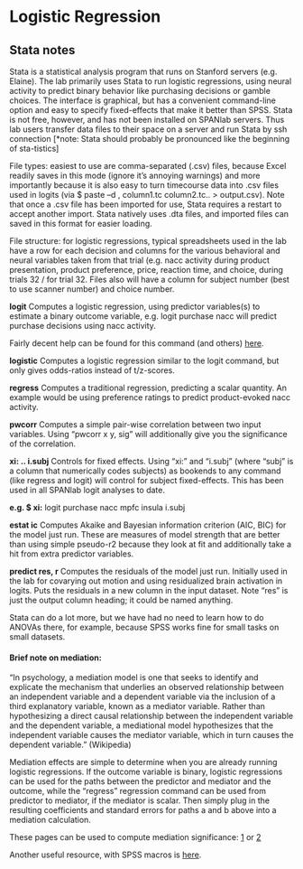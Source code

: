 # Logistic Regression 

## Stata notes
Stata is a statistical analysis program that runs on Stanford servers (e.g. Elaine). The lab primarily uses Stata to run logistic regressions, using neural activity to predict binary behavior like purchasing decisions or gamble choices. The interface is graphical, but has a convenient command-line option and easy to specify fixed-effects that make it better than SPSS. Stata is not free, however, and has not been installed on SPANlab servers. Thus lab users transfer data files to their space on a server and run Stata by ssh connection \[*note: Stata should probably be pronounced like the beginning of sta-tistics]

File types: easiest to use are comma-separated (.csv) files, because Excel readily saves in this mode (ignore it’s annoying warnings) and more importantly because it is also easy to turn timecourse data into .csv files used in logits (via $ paste –d , column1.tc column2.tc.. > output.csv). Note that once a .csv file has been imported for use, Stata requires a restart to accept another import. Stata natively uses .dta files, and imported files can saved in this format for easier loading.

File structure: for logistic regressions, typical spreadsheets used in the lab have a row for each decision and columns for the various behavioral and neural variables taken from that trial (e.g. nacc activity during product presentation, product preference, price, reaction time, and choice, during trials 32 / for trial 32. Files also will have a column for subject number (best to use scanner number) and choice number.

__logit__ Computes a logistic regression, using predictor variables(s) to estimate a binary outcome variable, e.g. logit purchase nacc will predict purchase decisions using nacc activity.

Fairly decent help can be found for this command (and others) [here](https://www.stata.com/help.cgi?logit).

__logistic__ Computes a logistic regression similar to the logit command, but only gives odds-ratios instead of t/z-scores.

__regress__	Computes a traditional regression, predicting a scalar quantity. An example would be using preference ratings to predict product-evoked nacc activity.

__pwcorr__	Computes a simple pair-wise correlation between two input variables. Using “pwcorr x y, sig” will additionally give you the significance of the correlation.

__xi: .. i.subj__	Controls for fixed effects. Using “xi:” and “i.subj” (where “subj” is a column that numerically codes subjects) as bookends to any command (like regress and logit) will control for subject fixed-effects. This has been used in all SPANlab logit analyses to date.

__e.g. $ xi:__ logit purchase nacc mpfc insula i.subj

__estat ic__	Computes Akaike and Bayesian information criterion (AIC, BIC) for the model just run. These are measures of model strength that are better than using simple pseudo-r2 because they look at fit and additionally take a hit from extra predictor variables.

__predict res, r__	Computes the residuals of the model just run. Initially used in the lab for covarying out motion and using residualized brain activation in logits. Puts the residuals in a new column in the input dataset. Note “res” is just the output column heading; it could be named anything.

Stata can do a lot more, but we have had no need to learn how to do ANOVAs there, for example, because SPSS works fine for small tasks on small datasets.

#### Brief note on mediation:

“In psychology, a mediation model is one that seeks to identify and explicate the mechanism that underlies an observed relationship between an independent variable and a dependent variable via the inclusion of a third explanatory variable, known as a mediator variable. Rather than hypothesizing a direct causal relationship between the independent variable and the dependent variable, a mediational model hypothesizes that the independent variable causes the mediator variable, which in turn causes the dependent variable.” (Wikipedia)

Mediation effects are simple to determine when you are already running logistic regressions. If the outcome variable is binary, logistic regressions can be used for the paths between the predictor and mediator and the outcome, while the “regress” regression command can be used from predictor to mediator, if the mediator is scalar. Then simply plug in the resulting coefficients and standard errors for paths a and b above into a mediation calculation.

These pages can be used to compute mediation significance: [1](http://psych.ku.edu/preacher/sobel/sobel.htm) or [2](https://www.danielsoper.com/statcalc/calc31.aspx)

Another useful resource, with SPSS macros is [here](http://www.comm.ohio-state.edu/ahayes/SPSS%20programs/indirect.htm).
